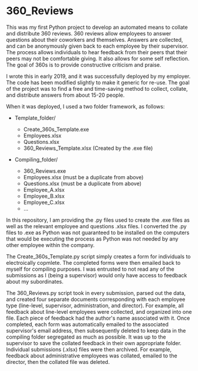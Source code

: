 # 360_Reviews
This was my first Python project to develop an automated means to collate and distribute 360 reviews. 360 reviews allow employees to answer questions about their coworkers and themselves. Answers are collected, and can be anonymously given back to each employee by their supervisor. The process allows individuals to hear feedback from their peers that their peers may not be comfortable giving. It also allows for some self reflection. The goal of 360s is to provide constructive criticism and praise.

I wrote this in early 2019, and it was successfully deployed by my employer. The code has been modified slightly to make it generic for re-use. The goal of the project was to find a free and time-saving method to collect, collate, and distribute answers from about 15-20 people.

When it was deployed, I used a two folder framework, as follows:

* Template_folder/
    * Create_360s_Template.exe
    * Employees.xlsx
    * Questions.xlsx
    * 360_Reviews_Template.xlsx (Created by the .exe file)

* Compiling_folder/
    * 360_Reviews.exe
    * Employees.xlsx (must be a duplicate from above)
    * Questions.xlsx (must be a duplicate from above)
    * Employee_A.xlsx
    * Employee_B.xlsx
    * Employee_C.xlsx
    * ...
    
In this repository, I am providing the .py files used to create the .exe files as well as the relevant employee and questions .xlsx files. I converted the .py files to .exe as Python was not guaranteed to be installed on the computers that would be executing the process as Python was not needed by any other employee within the company.

The Create_360s_Template.py script simply creates a form for individuals to electroically copmlete. The completed forms were then emailed back to myself for compiling purposes. I was entrusted to not read any of the submissions as I (being a supervisor) would only have access to feedback about my subordinates.

The 360_Reviews.py script took in every submission, parsed out the data, and created four separate documents corresponding with each employee type (line-level, supervisor, administration, and director). For example, all feedback about line-level employees were collected, and organized into one file. Each piece of feedback had the author's name associated with it. Once completed, each form was automatically emailed to the associated supervisor's email address, then subsequently deleted to keep data in the compiling folder segregated as much as possible. It was up to the supervisor to save the collated feedback in their own appropriate folder. Individual submissions (.xlsx) files were then archived. For example, feedback about administrative employees was collated, emailed to the director, then the collated file was deleted.
    
